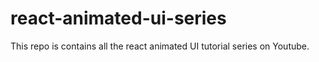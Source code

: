 # react-animated-ui-series
This repo is contains all the react animated UI tutorial series on Youtube.
